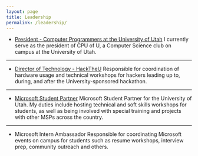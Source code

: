 ```yaml
---
layout: page
title: Leadership
permalink: /leadership/
---
```

- [President - Computer Programmers at the University of Utah](http://www.cpuofu.com/Tanner/)
  I currently serve as the president of CPU of U, a Computer Science club on campus at the University of Utah.
---
- [Director of Technology - HackTheU](http://hacktheu.com/)
  Responsible for coordination of hardware usage and technical workshops for hackers leading up to, during, and after the University-sponsored hackathon.
---
- [Microsoft Student Partner](https://www.facebook.com/groups/UtesMSP/)
  Microsoft Student Partner for the University of Utah. My duties include hosting technical and soft skills workshops for students, as well as being involved with special training and projects with other MSPs across the country.
---
- Microsoft Intern Ambassador
  Responsible for coordinating Microsoft events on campus for students such as resume workshops, interview prep, community outreach and others.
